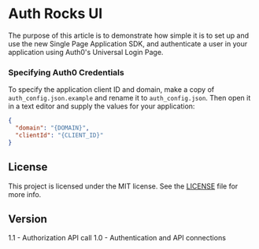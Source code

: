 # Auth Rocks UI

The purpose of this article is to demonstrate how simple it is to set up and use the new Single Page Application SDK, and authenticate a user in your application using Auth0's Universal Login Page.

### Specifying Auth0 Credentials

To specify the application client ID and domain, make a copy of `auth_config.json.example` and rename it to `auth_config.json`. Then open it in a text editor and supply the values for your application:

```json
{
  "domain": "{DOMAIN}",
  "clientId": "{CLIENT_ID}"
}
```

## License

This project is licensed under the MIT license. See the [LICENSE](LICENSE.txt) file for more info.

## Version
1.1 - Authorization API call
1.0 - Authentication and API connections
